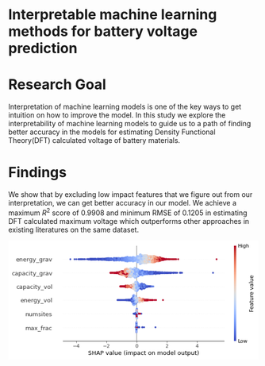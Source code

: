 # Interpretable machine learning methods for battery voltage prediction


# Research Goal
Interpretation of machine learning models is one of the key ways to get intuition on how to improve the model. In this study we explore the interpretability of machine learning models to guide us to a path of finding better accuracy in the models for estimating Density Functional Theory(DFT) calculated voltage of battery materials. 

# Findings
We show that by excluding low impact features that we figure out from our interpretation, we can get better accuracy in our model. We achieve a maximum $R^2$ score of 0.9908 and minimum RMSE of 0.1205 in estimating DFT calculated maximum voltage which outperforms other approaches in existing literatures on the same dataset. 

![SHAP summary plot XGboost model](https://github.com/rajoy99/battery_intepretable/blob/main/summaryplotXgboost.png "SHAP summary plot XGboost model")
